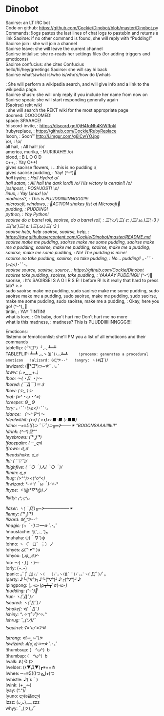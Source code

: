 # Dinobot
Saoirse: an LT IRC bot  
Code on github: https://github.com/Cockie/Dinobot/blob/master/Dinobot.py  
Commands:
!logs <integer> pastes the last <integer> lines of chat logs to pastebin and returns a link
Saoirse: if no other command is found, she will reply with “Pudding!”  
Saoirse join <channel>: she will join a channel  
Saoirse leave: she will leave the current channel  
Saoirse initialise: she re-reads her settings files (for adding triggers and emoticons)  
Saoirse confucius: she cites Confucius  
hello/hi/hey/greetings Saoirse: she will say hi back  
Saoirse what’s/what is/who is/who’s/how do I/whats <search term>: She will perform a wikipedia search, and will give info and a link to the wikipedia page.  
Saoirse shush: she will only reply if you include her name from now on  
Saoirse speak: she will start responding generally again  
(Saoirse) rekt wiki <search terms>: she will search the REKT wiki for the most appropriate page  
doomed: DOOOOMED!  
space: SPAAACE!  
!discord-invite, : https://discord.gg/0jH4fqNh4KiWRpkl  
!rubyreplace, : https://github.com/Cockie/RubyReplace  
!soon, : Soon™ http://i.imgur.com/g6ICwYO.jpg  
\o/, : \o/  
all hail, : All hail! /o/  
america, murika, : MURIKAH!!! /o/  
blood, : B L O O D  
c++, : Yay C++!  
gives saoirse flowers, : ...this is no pudding :(  
gives saoirse pudding, : Yay! (^-^)_🍮  
hail hydra, : Hail Hydra! o/  
hail satan, : All hail the dark lord!! /o/ His victory is certain!! /o/  
joshpost, : POSHJOST! \o/  
linux, : Yay Linux! \o/  
madness?, : This is PUUDDIIIIIINNGGG!!!!  
microsoft, windows, : ACTION shakes fist at Microsoft  
pudding, : PUDDING!  
python, : Yay Python!  
saoirse do a barrel roll, saoirse, do a barrel roll, : 三(‘ω’)三( ε: )三(.ω.)三( :3 )三(‘ω’)三( ε: )三(.ω.)三( :3 )  
saoirse help, help saoirse, saoirse, help, : https://raw.githubusercontent.com/Cockie/Dinobot/master/README.md  
saoirse make me pudding, saoirse make me some pudding, saoirse make me a pudding, saoirse, make me pudding, saoirse, make me a pudding, saoirse, make me some pudding, : No! The pudding is mine!  
saoirse no take pudding, saoirse, no take pudding, : No... pudding? ｡･ﾟﾟ･(>д<)･ﾟﾟ･｡  
saoirse source, saoirse, source, : https://github.com/Cockie/Dinobot  
saoirse take pudding, saoirse, take pudding, : YAAAAY PUDDING!! (^-^)_🍮  
saorise, : It's SAOIRSE! S A O I R S E! I before R! Is it really that hard to press tab? >.>  
sudo saoirse make me pudding, sudo saoirse make me some pudding, sudo saoirse make me a pudding, sudo saoirse, make me pudding, sudo saoirse, make me some pudding, sudo saoirse, make me a pudding, : Okay, here you go! (^-^)_🍮  
tintin, : YAY TINTIN!  
what is love, : Oh baby, don't hurt me
Don't hurt me no more  
what is this madness, : madness?
This
is
PUUDDIIIIIINNGGG!!!!  
  
Emoticons:  
!listemo or !emoticonlist: she'll PM you a list of all emoticons and their commands  
tableflip: (╯°□°）╯︵ ┻━┻    
TABLEFLIP: ┻━┻ ︵ヽ(`Д´)ﾉ︵┻━┻    
!procemo: generates a procedural emoticon  
!alizard: ᘛ⁐̤ᕐᕗ--°  
!angry: ヽ(#`Д´)ﾉ  
!awizard: (｡͡°□͡°)⊃━☆ﾟ.*･｡ﾟ  
!aww: (｡◕‿‿◕｡)  
!boo: 〜(・Д ・)〜  
!bored: (￣Д￣)＝３  
!bow: (シ_ _)シ  
!cat: (=^・ω・^=)  
!creeper: ʘ‿ʘ  
!cry: ｡･ﾟﾟ･(>д<)･ﾟﾟ･｡  
!dance: （〜^∇^)〜  
!dealwithit: (•_•)
( •_•)>⌐■-■
(⌐■_■)  
!dino: ─=≡Σ(((⊃ ﾟ▽ﾟ)⊃╔═⊱───✴  "BOOONSAAAIIIII!!!"  
!drink: (^-^)_旦”"  
!eyebrows: ( ͡° ͜ʖ ͡°)  
!facepalm: (－‸ლ)  
!frown: ఠ_ఠ  
!headshake: ಠ_ಠ  
!hi: ( ﾟ▽ﾟ)/  
!highfive: \(＾○＾)人(＾○＾)/  
!hmm: ಠ_ಠ  
!hug: (>^_^)><(^o^<)  
!hwizard:  °˖✧◝(＾ω＾)◜✧˖°  
!hype: ヾ(@°▽°@)ノ  
!kitty: ₍˄·͈༝·͈˄₎◞  
!laser: ヽ(｀Д´)╔═⊱────────✴  
!lenny: ( ͡° ͜ʖ ͡°)  
!lizard: ᘛ⁐̤ᕐᕗ--°  
!magic: (∩｀-´)⊃━☆ﾟ.*･｡ﾟ  
!moustache: ƪ(˘︷ ˘)و  
!muhaha: ψ(｀∇´)ψ  
!ohno:  ヽ（゜ロ゜；）ノ  
!ohyes: ໒( ͡ᵔ ▾ ͡ᵔ )७  
!ohyou: (◞థ‿థ)ᴖ  
!oo: 〜(・Д ・)〜  
!orly: (¬.¬)  
!panic: ｡ﾟ(ﾟ `Д)ﾉ｡ﾟヽ(   )ﾉﾟ｡ヽ(Д´ ﾟ)ﾉﾟ｡｡ﾟヽ(ﾟ`Д´ﾟ)ﾉﾟ｡  
!party: ♪└(°∇°)┐♪└(°∇°)┘♪┌(°∇°)┘♪  
!pingpong: (｡･ω･)ρ┳┷┳ﾟσ(･ω･*)  
!pudding: (^-^)_🍮  
!run: ヽ(ﾟДﾟ)ﾉ  
!scared: ヽ(ﾟДﾟ)ﾉ  
!shakef: ᕙ(｀Д´ )  
!shiny: °˖✧◝(⁰▿⁰)◜✧˖°  
!shrug: ¯\_(ツ)_/¯  
!squirrel: ʕ=˘ϖ˘=ʔ༄  
!strong: ᕙ(⇀‸↼‶)ᕗ  
!swizard: ᕕ(ಠ‸ಠ)⊃━☆ﾟ.*･｡ﾟ  
!thumbsup: (　^ω^）b  
!thumbup: (　^ω^）b  
!walk: ᕕ( ᐛ )ᕗ  
!welder: (ﾒ▼Д▼)┏※==☆  
!whee: ─=≡Σ(((つ◕ل͜◕)つ  
!whistle: ♪(´ε｀)  
!wink: (◕‿↼)  
!yay: \(^.^)/  
!yuno: ლ(ಠ益ಠლ)  
!zzz: (ᴗ˳ᴗ)｡｡｡zzz  
whyy: ¯\_(ツ)_/¯  
